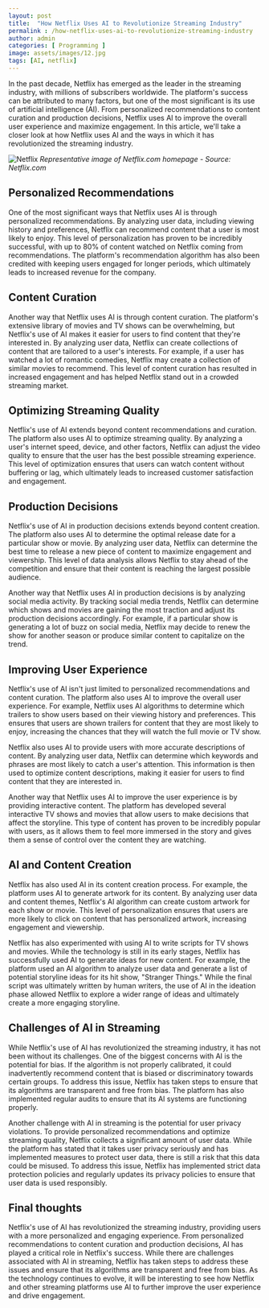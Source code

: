 ```yaml
---
layout: post
title:  "How Netflix Uses AI to Revolutionize Streaming Industry"
permalink : /how-netflix-uses-ai-to-revolutionize-streaming-industry
author: admin
categories: [ Programming ]
image: assets/images/12.jpg
tags: [AI, netflix]
---
```


In the past decade, Netflix has emerged as the leader in the streaming industry, with millions of subscribers worldwide. The platform's success can be attributed to many factors, but one of the most significant is its use of artificial intelligence (AI). From personalized recommendations to content curation and production decisions, Netflix uses AI to improve the overall user experience and maximize engagement. In this article, we'll take a closer look at how Netflix uses AI and the ways in which it has revolutionized the streaming industry.

![Netflix](/assets/images/posts/netflix.jpg "Representative image of Netflix.com homepage")
*Representative image of Netflix.com homepage - Source: Netflix.com*

## Personalized Recommendations

One of the most significant ways that Netflix uses AI is through personalized recommendations. By analyzing user data, including viewing history and preferences, Netflix can recommend content that a user is most likely to enjoy. This level of personalization has proven to be incredibly successful, with up to 80% of content watched on Netflix coming from recommendations. The platform's recommendation algorithm has also been credited with keeping users engaged for longer periods, which ultimately leads to increased revenue for the company.

## Content Curation

Another way that Netflix uses AI is through content curation. The platform's extensive library of movies and TV shows can be overwhelming, but Netflix's use of AI makes it easier for users to find content that they're interested in. By analyzing user data, Netflix can create collections of content that are tailored to a user's interests. For example, if a user has watched a lot of romantic comedies, Netflix may create a collection of similar movies to recommend. This level of content curation has resulted in increased engagement and has helped Netflix stand out in a crowded streaming market.

## Optimizing Streaming Quality

Netflix's use of AI extends beyond content recommendations and curation. The platform also uses AI to optimize streaming quality. By analyzing a user's internet speed, device, and other factors, Netflix can adjust the video quality to ensure that the user has the best possible streaming experience. This level of optimization ensures that users can watch content without buffering or lag, which ultimately leads to increased customer satisfaction and engagement.

## Production Decisions

Netflix's use of AI in production decisions extends beyond content creation. The platform also uses AI to determine the optimal release date for a particular show or movie. By analyzing user data, Netflix can determine the best time to release a new piece of content to maximize engagement and viewership. This level of data analysis allows Netflix to stay ahead of the competition and ensure that their content is reaching the largest possible audience.

Another way that Netflix uses AI in production decisions is by analyzing social media activity. By tracking social media trends, Netflix can determine which shows and movies are gaining the most traction and adjust its production decisions accordingly. For example, if a particular show is generating a lot of buzz on social media, Netflix may decide to renew the show for another season or produce similar content to capitalize on the trend.

## Improving User Experience

Netflix's use of AI isn't just limited to personalized recommendations and content curation. The platform also uses AI to improve the overall user experience. For example, Netflix uses AI algorithms to determine which trailers to show users based on their viewing history and preferences. This ensures that users are shown trailers for content that they are most likely to enjoy, increasing the chances that they will watch the full movie or TV show.

Netflix also uses AI to provide users with more accurate descriptions of content. By analyzing user data, Netflix can determine which keywords and phrases are most likely to catch a user's attention. This information is then used to optimize content descriptions, making it easier for users to find content that they are interested in.

Another way that Netflix uses AI to improve the user experience is by providing interactive content. The platform has developed several interactive TV shows and movies that allow users to make decisions that affect the storyline. This type of content has proven to be incredibly popular with users, as it allows them to feel more immersed in the story and gives them a sense of control over the content they are watching.

## AI and Content Creation

Netflix has also used AI in its content creation process. For example, the platform uses AI to generate artwork for its content. By analyzing user data and content themes, Netflix's AI algorithm can create custom artwork for each show or movie. This level of personalization ensures that users are more likely to click on content that has personalized artwork, increasing engagement and viewership.

Netflix has also experimented with using AI to write scripts for TV shows and movies. While the technology is still in its early stages, Netflix has successfully used AI to generate ideas for new content. For example, the platform used an AI algorithm to analyze user data and generate a list of potential storyline ideas for its hit show, "Stranger Things." While the final script was ultimately written by human writers, the use of AI in the ideation phase allowed Netflix to explore a wider range of ideas and ultimately create a more engaging storyline.

## Challenges of AI in Streaming

While Netflix's use of AI has revolutionized the streaming industry, it has not been without its challenges. One of the biggest concerns with AI is the potential for bias. If the algorithm is not properly calibrated, it could inadvertently recommend content that is biased or discriminatory towards certain groups. To address this issue, Netflix has taken steps to ensure that its algorithms are transparent and free from bias. The platform has also implemented regular audits to ensure that its AI systems are functioning properly.

Another challenge with AI in streaming is the potential for user privacy violations. To provide personalized recommendations and optimize streaming quality, Netflix collects a significant amount of user data. While the platform has stated that it takes user privacy seriously and has implemented measures to protect user data, there is still a risk that this data could be misused. To address this issue, Netflix has implemented strict data protection policies and regularly updates its privacy policies to ensure that user data is used responsibly.

## Final thoughts

Netflix's use of AI has revolutionized the streaming industry, providing users with a more personalized and engaging experience. From personalized recommendations to content curation and production decisions, AI has played a critical role in Netflix's success. While there are challenges associated with AI in streaming, Netflix has taken steps to address these issues and ensure that its algorithms are transparent and free from bias. As the technology continues to evolve, it will be interesting to see how Netflix and other streaming platforms use AI to further improve the user experience and drive engagement.

